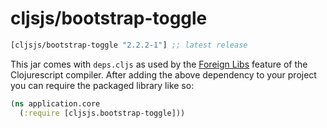 # cljsjs/bootstrap-toggle

[](dependency)
```clojure
[cljsjs/bootstrap-toggle "2.2.2-1"] ;; latest release
```
[](/dependency)

This jar comes with `deps.cljs` as used by the [Foreign Libs][flibs] feature
of the Clojurescript compiler. After adding the above dependency to your project
you can require the packaged library like so:

```clojure
(ns application.core
  (:require [cljsjs.bootstrap-toggle]))
```

[flibs]: https://github.com/clojure/clojurescript/wiki/Packaging-Foreign-Dependencies
